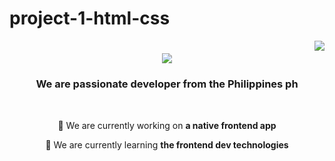 # project-1-html-css

<img align="right" src="https://visitor-badge.laobi.icu/badge?page_id=salesp07.salesp07" />

<h1 align="center">
    <img src="https://readme-typing-svg.herokuapp.com/?font=Righteous&size=35&center=true&vCenter=true&width=500&height=70&duration=4000&lines=Hi+There!+👋;+ we+are+Dev+Team+from+Codelinea!;" />
</h1>

<h3 align="center">We are passionate developer from the Philippines ph</h3>

<br/>

<div align="center">
 
 🔭 We are currently working on **a native frontend app**
 
 🌱 We are currently learning **the frontend dev technologies**

 </div>
